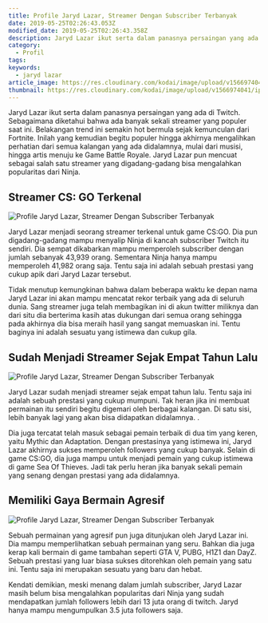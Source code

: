 ```yaml
---
title: Profile Jaryd Lazar, Streamer Dengan Subscriber Terbanyak
date: 2019-05-25T02:26:43.053Z
modified_date: 2019-05-25T02:26:43.358Z
description: Jaryd Lazar ikut serta dalam panasnya persaingan yang ada di Twitch. Sebagaimana diketahui bahwa ada banyak sekali streamer yang populer saat ini.
category:
  - Profil
tags:
keywords:
  - jaryd lazar
article_image: https://res.cloudinary.com/kodai/image/upload/v1566974041/ip/profile-jaryd-lazar-streamer-dengan-subscriber-terbanyak-1.jpg
thumbnail: https://res.cloudinary.com/kodai/image/upload/v1566974041/ip/profile-jaryd-lazar-streamer-dengan-subscriber-terbanyak-1-015.jpg
---
```

Jaryd Lazar ikut serta dalam panasnya persaingan yang ada di Twitch. Sebagaimana diketahui bahwa ada banyak sekali streamer yang populer saat ini. Belakangan trend ini semakin hot bermula sejak kemunculan dari Fortnite. Inilah yang kemudian begitu populer hingga akhirnya mengalihkan perhatian dari semua kalangan yang ada didalamnya, mulai dari musisi, hingga artis menuju ke Game Battle Royale. Jaryd Lazar pun mencuat sebagai salah satu streamer yang digadang-gadang bisa mengalahkan popularitas dari Ninja.



## Streamer CS: GO Terkenal

![Profile Jaryd Lazar, Streamer Dengan Subscriber Terbanyak](https://res.cloudinary.com/kodai/image/upload/v1566974041/ip/profile-jaryd-lazar-streamer-dengan-subscriber-terbanyak-1.jpg)

Jaryd Lazar menjadi seorang streamer terkenal untuk game CS:GO. Dia pun digadang-gadang mampu menyalip Ninja di kancah subscriber Twitch itu sendiri. Dia sempat dikabarkan mampu memperoleh subscriber dengan jumlah sebanyak 43,939 orang. Sementara Ninja hanya mampu memperoleh 41,982 orang saja. Tentu saja ini adalah sebuah prestasi yang cukup apik dari Jaryd Lazar tersebut.

Tidak menutup kemungkinan bahwa dalam beberapa waktu ke depan nama Jaryd Lazar ini akan mampu mencatat rekor terbaik yang ada di seluruh dunia. Sang streamer juga telah membagikan ini di akun twitter miliknya dan dari situ dia berterima kasih atas dukungan dari semua orang sehingga pada akhirnya dia bisa meraih hasil yang sangat memuaskan ini. Tentu baginya ini adalah sesuatu yang istimewa dan cukup gila.



## Sudah Menjadi Streamer Sejak Empat Tahun Lalu

![Profile Jaryd Lazar, Streamer Dengan Subscriber Terbanyak](https://res.cloudinary.com/kodai/image/upload/v1566974044/ip/profile-jaryd-lazar-streamer-dengan-subscriber-terbanyak-3.jpg)

Jaryd Lazar sudah menjadi streamer sejak empat tahun lalu. Tentu saja ini adalah sebuah prestasi yang cukup mumpuni. Tak heran jika ini membuat permainan itu sendiri begitu digemari oleh berbagai kalangan. Di satu sisi, lebih banyak lagi yang akan bisa didapatkan didalamnya. . 

Dia juga tercatat telah masuk sebagai pemain terbaik di dua tim yang keren, yaitu Mythic dan Adaptation. Dengan prestasinya yang istimewa ini, Jaryd Lazar akhirnya sukses memperoleh followers yang cukup banyak. Selain di game CS:GO, dia juga mampu untuk menjadi pemain yang cukup istimewa di game Sea Of Thieves. Jadi tak perlu heran jika banyak sekali pemain yang senang dengan prestasi yang ada didalamnya.



## Memiliki Gaya Bermain Agresif

![Profile Jaryd Lazar, Streamer Dengan Subscriber Terbanyak](https://res.cloudinary.com/kodai/image/upload/v1566974044/ip/profile-jaryd-lazar-streamer-dengan-subscriber-terbanyak-2.jpg)

Sebuah permainan yang agresif pun juga ditunjukan oleh Jaryd Lazar ini. Dia mampu memperlihatkan sebuah permainan yang seru. Bahkan dia juga kerap kali bermain di game tambahan seperti GTA V, PUBG, H1Z1 dan DayZ. Sebuah prestasi yang luar biasa sukses ditorehkan oleh pemain yang satu ini. Tentu saja ini merupakan sesuatu yang baru dan hebat.

Kendati demikian, meski menang dalam jumlah subscriber, Jaryd Lazar masih belum bisa mengalahkan popularitas dari Ninja yang sudah mendapatkan jumlah followers lebih dari 13 juta orang di twitch. Jaryd hanya mampu mengumpulkan 3.5 juta followers saja.
